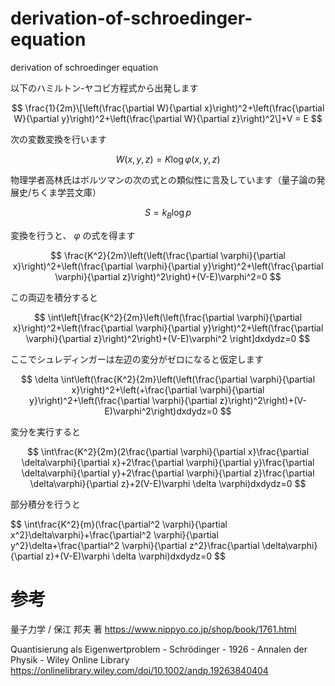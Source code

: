 # derivation-of-schroedinger-equation
derivation of schroedinger equation

以下のハミルトン-ヤコビ方程式から出発します

$$
\frac{1}{2m}\[\left(\frac{\partial W}{\partial x}\right)^2+\left(\frac{\partial W}{\partial y}\right)^2+\left(\frac{\partial W}{\partial z}\right)^2\]+V = E
$$

次の変数変換を行います

$$
W(x,y,z)=K\log\varphi(x,y,z)
$$

物理学者高林氏はボルツマンの次の式との類似性に言及しています（量子論の発展史/ちくま学芸文庫）

$$
S=k_B\log p
$$

変換を行うと、 $\varphi$ の式を得ます

$$
\frac{K^2}{2m}\left(\left(\frac{\partial \varphi}{\partial x}\right)^2+\left(\frac{\partial \varphi}{\partial y}\right)^2+\left(\frac{\partial \varphi}{\partial z}\right)^2\right)+(V-E)\varphi^2=0
$$

この両辺を積分すると

$$
\int\left[\frac{K^2}{2m}\left(\left(\frac{\partial \varphi}{\partial x}\right)^2+\left(\frac{\partial \varphi}{\partial y}\right)^2+\left(\frac{\partial \varphi}{\partial z}\right)^2\right)+(V-E)\varphi^2 \right]dxdydz=0
$$

ここでシュレディンガーは左辺の変分がゼロになると仮定します

$$
\delta \int\left(\frac{K^2}{2m}\left(\left(\frac{\partial \varphi}{\partial x}\right)^2+\left(+\frac{\partial \varphi}{\partial y}\right)^2+\left(\frac{\partial \varphi}{\partial z}\right)^2\right)+(V-E)\varphi^2\right)dxdydz=0
$$

変分を実行すると

$$
\int\frac{K^2}{2m}(2\frac{\partial \varphi}{\partial x}\frac{\partial \delta\varphi}{\partial x}+2\frac{\partial \varphi}{\partial y}\frac{\partial \delta\varphi}{\partial y}+2\frac{\partial \varphi}{\partial z}\frac{\partial \delta\varphi}{\partial z}+2(V-E)\varphi \delta \varphi)dxdydz=0
$$

部分積分を行うと

$$
\int\frac{K^2}{m}(\frac{\partial^2 \varphi}{\partial x^2}\delta\varphi}+\frac{\partial^2 \varphi}{\partial y^2}\delta+\frac{\partial^2 \varphi}{\partial z^2}\frac{\partial \delta\varphi}{\partial z}+(V-E)\varphi \delta \varphi)dxdydz=0
$$



# 参考

量子力学 / 保江 邦夫 著 https://www.nippyo.co.jp/shop/book/1761.html

Quantisierung als Eigenwertproblem - Schrödinger - 1926 - Annalen der Physik - Wiley Online Library https://onlinelibrary.wiley.com/doi/10.1002/andp.19263840404
